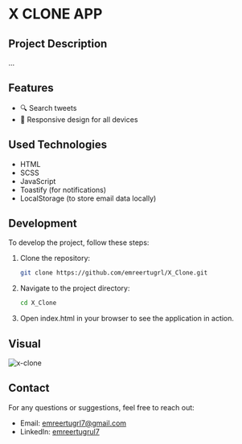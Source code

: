 # X CLONE APP

## Project Description

...

## Features

- 🔍 Search tweets
- 📱 Responsive design for all devices

## Used Technologies

- HTML
- SCSS
- JavaScript
- Toastify (for notifications)
- LocalStorage (to store email data locally)

## Development

To develop the project, follow these steps:

1. Clone the repository:

   ```bash
   git clone https://github.com/emreertugrl/X_Clone.git

   ```

2. Navigate to the project directory:

   ```bash
   cd X_Clone
   ```

3. Open index.html in your browser to see the application in action.

## Visual

<img src="./images/x_clone.gif" alt="x-clone">

## Contact

For any questions or suggestions, feel free to reach out:

- Email: emreertugrl7@gmail.com
- LinkedIn: [emreertugrul7](https://www.linkedin.com/in/emreertugrul7/)
